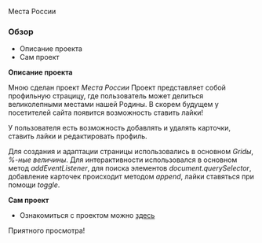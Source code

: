 Места России

### Обзор
* Описание проекта
* Сам проект

**Описание проекта**

Мною сделан проект *Места России*  Проект представляет собой профильную страцицу, где пользователь может делиться великолепными местами нашей Родины.   В скорем будущем у посетителей сайта появится возможность ставить лайки!  
  
У пользователя есть возможность добавлять и удалять карточки, ставить лайки и редактировать профиль.  

Для создания и адаптации страницы использовались в основном *Gridы*, *%-ные величины*.
Для интерактивности использовался в основном метод *addEventListener*,  для поиска элементов *document.querySelector*, добавление карточек происходит методом *append*, лайки ставяться при помощи *toggle*.


**Сам проект**

* Ознакомиться с проектом можно [здесь](https://yanaroman777.github.io/mesto/)

Приятного просмотра!
